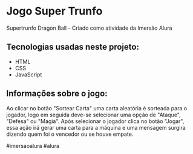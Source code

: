 # Jogo Super Trunfo
 Supertrunfo Dragon Ball - Criado como atividade da Imersão Alura
 
 ## Tecnologias usadas neste projeto:
<ul>
 <li>HTML</li>
 <li>CSS</li>
 <li>JavaScript</li>
</ul>

## Informações sobre o jogo:
Ao clicar no botão "Sortear Carta" uma carta aleatória é sorteada para o jogador, logo em seguida deve-se selecionar uma opção de "Ataque", "Defesa" ou "Magia". Após selecionar o jogador clica no botão "Jogar", essa ação irá gerar uma carta para a máquina e uma mensagem surgira dizendo quem foi o vencedor ou se houve empate.

#imersaoalura
#alura
